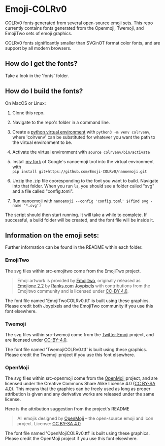 # Emoji-COLRv0
COLRv0 fonts generated from several open-source emoji sets. This repo currently contains fonts generated from the Openmoji, Twemoji, and EmojiTwo sets of emoji graphics.

COLRv0 fonts significantly smaller than SVGinOT format color fonts, and are support by all modern browsers. 



## How do I get the fonts?

Take a look in the 'fonts' folder. 



## How do I build the fonts?

On MacOS or Linux:

1. Clone this repo.
2. Navigate to the repo's folder in a command line.
3. Create a [python virtual environment](https://docs.python.org/3/library/venv.html) with `python3 -m venv colrvenv`, where 'colrvenv' can be substituted for whatever you want the path to the virtual environment to be.
4. Activate the virtual environment with `source colrvenv/bin/activate`
5. Install [my fork](https://github.com/Emoji-COLRv0/nanoemoji) of Google's nanoemoji tool into the virtual environment with  
    `pip install git+https://github.com/Emoji-COLRv0/nanoemoji.git`

6. Unzip the .zip file cooresponding to the font you want to build. Navigate into that folder. When you run `ls`, you should see a folder called "svg" and a file called "config.toml".
7. Run nanoemoji with `nanoemoji --config 'config.toml' $(find svg -name '*.svg')`

The script should then start running. It will take a while to complete. If successful, a build folder will be created, and the font file will be inside it.





## Information on the emoji sets:

Further information can be found in the README within each folder.


### EmojiTwo

The svg files within src-emojitwo come from the EmojiTwo project.

> Emoji artwork is provided by [Emojitwo](https://emojitwo.github.io/), 
> originally released as [Emojione 2.2](https://www.emojione.com) by ~~[Ranks.com](http://www.ranks.com)~~ [Joypixels](https://blog.joypixels.com/emojione-is-now-joypixels/)
> with contributions from the Emojitwo community
> and is licensed under [CC-BY 4.0](https://creativecommons.org/licenses/by/4.0/legalcode).

The font file named 'EmojiTwoCOLRv0.ttf' is built using these graphics.
Please credit both Joypixels and the EmojiTwo community if you use this font elsewhere.



### Twemoji

The svg files within src-twemoji come from the [Twitter Emoji](https://github.com/twitter/twemoji) project, 
and are licensed under [CC-BY-4.0](https://creativecommons.org/licenses/by/4.0/legalcode).

The font file named 'TwemojiCOLRv0.ttf' is built using these graphics.
Please credit the Twemoji project if you use this font elsewhere.



### OpenMoji

The svg files within src-openmoji come from the [OpenMoji](https://github.com/hfg-gmuend/openmoji) project, 
and are licensed under the Creative Commons Share Alike License 4.0 ([CC BY-SA 4.0](https://creativecommons.org/licenses/by-sa/4.0/)).
This means that the graphics can be freely used as long as proper attribution is given and any derivative works are released under the same license.

Here is the attribution suggestion from the project's README

> All emojis designed by [OpenMoji](https://openmoji.org/) – the open-source emoji and icon project. License: [CC BY-SA 4.0](https://creativecommons.org/licenses/by-sa/4.0/#)

The font file named 'OpenMojiCOLRv0.ttf' is built using these graphics.
Please credit the OpenMoji project if you use this font elsewhere.


